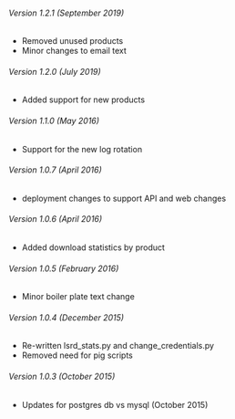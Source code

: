 ###### Version 1.2.1 (September 2019)
* Removed unused products
* Minor changes to email text 

###### Version 1.2.0 (July 2019)
* Added support for new products

###### Version 1.1.0 (May 2016)
* Support for the new log rotation

###### Version 1.0.7 (April 2016)
* deployment changes to support API and web changes

###### Version 1.0.6 (April 2016)
* Added download statistics by product

###### Version 1.0.5 (February 2016)
* Minor boiler plate text change

###### Version 1.0.4 (December 2015)
* Re-written lsrd_stats.py and change_credentials.py
* Removed need for pig scripts

###### Version 1.0.3 (October 2015)
* Updates for postgres db vs mysql (October 2015)

